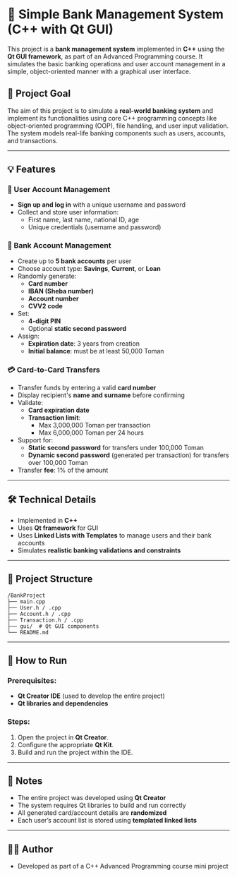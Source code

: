 # 🏦 Simple Bank Management System (C++ with Qt GUI)

This project is a **bank management system** implemented in **C++** using the **Qt GUI framework**, as part of an Advanced Programming course. It simulates the basic banking operations and user account management in a simple, object-oriented manner with a graphical user interface.

## 🎯 Project Goal

The aim of this project is to simulate a **real-world banking system** and implement its functionalities using core C++ programming concepts like object-oriented programming (OOP), file handling, and user input validation. The system models real-life banking components such as users, accounts, and transactions.

---

## 💡 Features

### 👤 User Account Management
- **Sign up and log in** with a unique username and password
- Collect and store user information:
  - First name, last name, national ID, age
  - Unique credentials (username and password)

### 🏦 Bank Account Management
- Create up to **5 bank accounts** per user
- Choose account type: **Savings**, **Current**, or **Loan**
- Randomly generate:
  - **Card number**
  - **IBAN (Sheba number)**
  - **Account number**
  - **CVV2 code**
- Set:
  - **4-digit PIN**
  - Optional **static second password**
- Assign:
  - **Expiration date**: 3 years from creation
  - **Initial balance**: must be at least 50,000 Toman

### 💳 Card-to-Card Transfers
- Transfer funds by entering a valid **card number**
- Display recipient's **name and surname** before confirming
- Validate:
  - **Card expiration date**
  - **Transaction limit**:
    - Max 3,000,000 Toman per transaction
    - Max 6,000,000 Toman per 24 hours
- Support for:
  - **Static second password** for transfers under 100,000 Toman
  - **Dynamic second password** (generated per transaction) for transfers over 100,000 Toman
- Transfer **fee**: 1% of the amount

---

## 🛠 Technical Details
- Implemented in **C++**
- Uses **Qt framework** for GUI
- Uses **Linked Lists with Templates** to manage users and their bank accounts
- Simulates **realistic banking validations and constraints**

---

## 📁 Project Structure

```
/BankProject
├── main.cpp
├── User.h / .cpp
├── Account.h / .cpp
├── Transaction.h / .cpp
├── gui/  # Qt GUI components
└── README.md
```

---

## 🚀 How to Run

### Prerequisites:
- **Qt Creator IDE** (used to develop the entire project)
- **Qt libraries and dependencies**

### Steps:
1. Open the project in **Qt Creator**.
2. Configure the appropriate **Qt Kit**.
3. Build and run the project within the IDE.

---

## 📌 Notes
- The entire project was developed using **Qt Creator**
- The system requires Qt libraries to build and run correctly
- All generated card/account details are **randomized**
- Each user’s account list is stored using **templated linked lists**

---

## 👨‍💻 Author
- Developed as part of a C++ Advanced Programming course mini project
